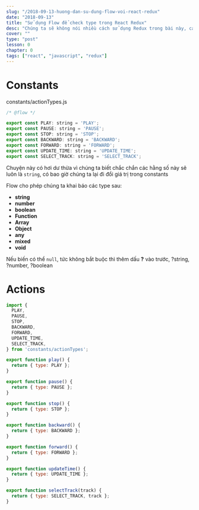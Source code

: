```yaml
---
slug: "/2018-09-13-huong-dan-su-dung-flow-voi-react-redux"
date: "2018-09-13"
title: "Sử dụng Flow để check type trong React Redux"
desc: "Chúng ta sẽ không nói nhiều cách sử dụng Redux trong bài này, các bạn có thể xem các bài trước, ở đây mình chỉ đi đến vấn đề đưa Flow vào để check type trong Redux"
cover: ""
type: "post"
lesson: 0
chapter: 0
tags: ["react", "javascript", "redux"]
---
```


# Constants


constants/actionTypes.js

```js
/* @flow */

export const PLAY: string = 'PLAY';
export const PAUSE: string = 'PAUSE';
export const STOP: string = 'STOP';
export const BACKWARD: string = 'BACKWARD';
export const FORWARD: string = 'FORWARD';
export const UPDATE_TIME: string = 'UPDATE_TIME';
export const SELECT_TRACK: string = 'SELECT_TRACK';
```

Chuyện này có hơi dư thừa vì chúng ta biết chắc chắn các hằng số này sẽ luôn là `string`, có bao giờ chúng ta lại đi đổi giá trị trong constants

Flow cho phép chúng ta khai báo các type sau:

- **string**
- **number**
- **boolean**
- **Function**
- **Array**
- **Object**
- **any**
- **mixed**
- **void**

Nếu biến có thể `null`, tức không bắt buộc thì thêm dấu **?** vào trước, ?string, ?number, ?boolean

# Actions

```js
import {
  PLAY,
  PAUSE,
  STOP,
  BACKWARD,
  FORWARD,
  UPDATE_TIME,
  SELECT_TRACK,
} from 'constants/actionTypes';

export function play() {
  return { type: PLAY };
}

export function pause() {
  return { type: PAUSE };
}

export function stop() {
  return { type: STOP };
}

export function backward() {
  return { type: BACKWARD };
}

export function forward() {
  return { type: FORWARD };
}

export function updateTime() {
  return { type: UPDATE_TIME };
}

export function selectTrack(track) {
  return { type: SELECT_TRACK, track };
}
```